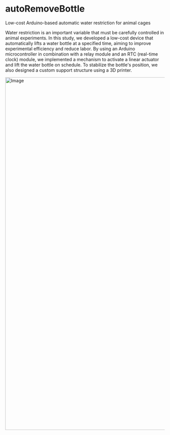 # autoRemoveBottle
Low-cost Arduino-based automatic water restriction for animal cages

Water restriction is an important variable that must be carefully controlled in animal experiments. In this study, we developed a low-cost device that automatically lifts a water bottle at a specified time, aiming to improve experimental efficiency and reduce labor. By using an Arduino microcontroller in combination with a relay module and an RTC (real-time clock) module, we implemented a mechanism to activate a linear actuator and lift the water bottle on schedule. To stabilize the bottle's position, we also designed a custom support structure using a 3D printer.

<img width="1117" alt="Image" src="https://github.com/user-attachments/assets/2efa687e-0d86-481c-af1e-e109c9997bed" />
